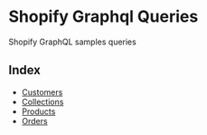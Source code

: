 # Shopify Graphql Queries

Shopify GraphQL samples queries

## Index
<ul>
  <li><a href="https://github.com/0l1v3r5/shopify-graphql-queries/tree/main/customers">Customers</a></li>
  <li><a href="https://github.com/0l1v3r5/shopify-graphql-queries/tree/main/collections">Collections</a></li>
  <li><a href="https://github.com/0l1v3r5/shopify-graphql-queries/tree/main/products">Products</a></li>
  <li><a href="https://github.com/0l1v3r5/shopify-graphql-queries/tree/main/orders">Orders</a></li>
</ul>
<br><br>

